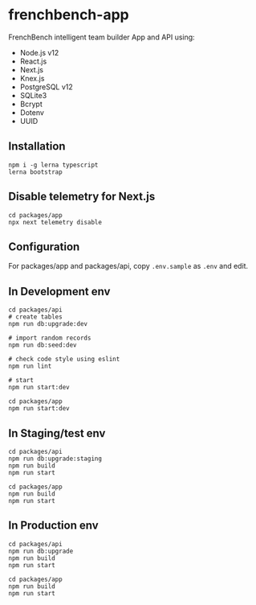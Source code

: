 # frenchbench-app

FrenchBench intelligent team builder App and API using:

* Node.js v12
* React.js
* Next.js
* Knex.js
* PostgreSQL v12
* SQLite3
* Bcrypt
* Dotenv
* UUID

## Installation

```
npm i -g lerna typescript
lerna bootstrap
```

## Disable telemetry for Next.js

```
cd packages/app
npx next telemetry disable
```

## Configuration

For packages/app and packages/api, copy `.env.sample` as `.env` and edit.

## In Development env

```
cd packages/api
# create tables
npm run db:upgrade:dev

# import random records
npm run db:seed:dev

# check code style using eslint
npm run lint

# start
npm run start:dev

cd packages/app
npm run start:dev
```

## In Staging/test env

```
cd packages/api
npm run db:upgrade:staging
npm run build
npm run start

cd packages/app
npm run build
npm run start
```

## In Production env

```
cd packages/api
npm run db:upgrade
npm run build
npm run start

cd packages/app
npm run build
npm run start
```
